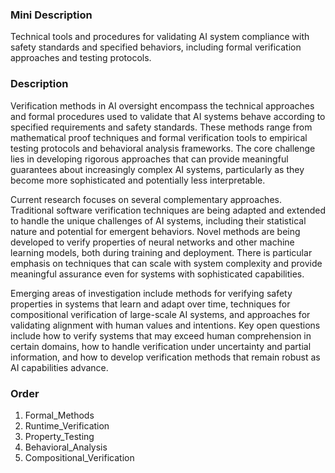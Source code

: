 ### Mini Description

Technical tools and procedures for validating AI system compliance with safety standards and specified behaviors, including formal verification approaches and testing protocols.

### Description

Verification methods in AI oversight encompass the technical approaches and formal procedures used to validate that AI systems behave according to specified requirements and safety standards. These methods range from mathematical proof techniques and formal verification tools to empirical testing protocols and behavioral analysis frameworks. The core challenge lies in developing rigorous approaches that can provide meaningful guarantees about increasingly complex AI systems, particularly as they become more sophisticated and potentially less interpretable.

Current research focuses on several complementary approaches. Traditional software verification techniques are being adapted and extended to handle the unique challenges of AI systems, including their statistical nature and potential for emergent behaviors. Novel methods are being developed to verify properties of neural networks and other machine learning models, both during training and deployment. There is particular emphasis on techniques that can scale with system complexity and provide meaningful assurance even for systems with sophisticated capabilities.

Emerging areas of investigation include methods for verifying safety properties in systems that learn and adapt over time, techniques for compositional verification of large-scale AI systems, and approaches for validating alignment with human values and intentions. Key open questions include how to verify systems that may exceed human comprehension in certain domains, how to handle verification under uncertainty and partial information, and how to develop verification methods that remain robust as AI capabilities advance.

### Order

1. Formal_Methods
2. Runtime_Verification
3. Property_Testing
4. Behavioral_Analysis
5. Compositional_Verification
